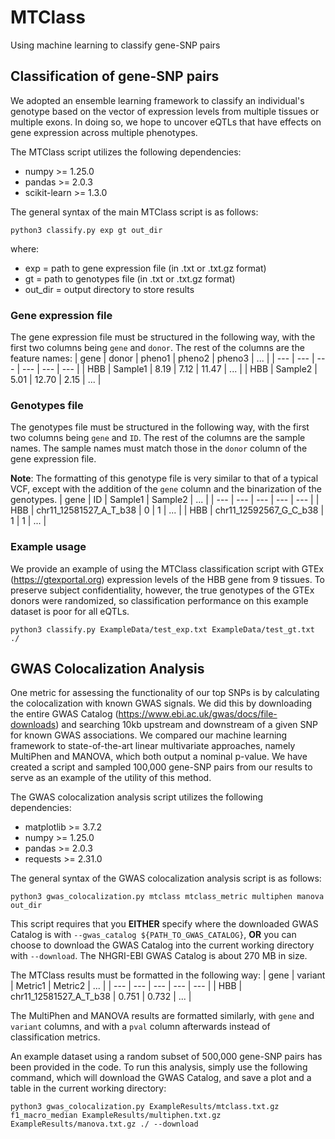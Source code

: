 # MTClass
Using machine learning to classify gene-SNP pairs

## Classification of gene-SNP pairs
We adopted an ensemble learning framework to classify an individual's genotype based on the vector of expression levels from multiple tissues or multiple exons. In doing so, we hope to uncover eQTLs that have effects on gene expression across multiple phenotypes.

The MTClass script utilizes the following dependencies:
* numpy >= 1.25.0
* pandas >= 2.0.3
* scikit-learn >= 1.3.0

The general syntax of the main MTClass script is as follows:
```
python3 classify.py exp gt out_dir
```
where:
  * exp = path to gene expression file (in .txt or .txt.gz format)
  * gt = path to genotypes file (in .txt or .txt.gz format)
  * out_dir = output directory to store results

### Gene expression file
The gene expression file must be structured in the following way, with the first two columns being ```gene``` and ```donor```. The rest of the columns are the feature names:
| gene | donor | pheno1 | pheno2 | pheno3 | ... |
| --- | --- | --- | --- | --- | --- |
| HBB | Sample1 | 8.19 | 7.12 | 11.47 | ... |
| HBB | Sample2 | 5.01 | 12.70 | 2.15 | ... |

### Genotypes file
The genotypes file must be structured in the following way, with the first two columns being ```gene``` and ```ID```. The rest of the columns are the sample names. The sample names must match those in the ```donor``` column of the gene expression file.

**Note**: The formatting of this genotype file is very similar to that of a typical VCF, except with the addition of the ```gene``` column and the binarization of the genotypes.
| gene | ID | Sample1 | Sample2 | ... |
| --- | --- | --- | --- | --- |
| HBB | chr11_12581527_A_T_b38 | 0 | 1 | ... |
| HBB | chr11_12592567_G_C_b38 | 1 | 1 | ... |

### Example usage
We provide an example of using the MTClass classification script with GTEx (https://gtexportal.org) expression levels of the HBB gene from 9 tissues. To preserve subject confidentiality, however, the true genotypes of the GTEx donors were randomized, so classification performance on this example dataset is poor for all eQTLs.
``` 
python3 classify.py ExampleData/test_exp.txt ExampleData/test_gt.txt ./
```

## GWAS Colocalization Analysis
One metric for assessing the functionality of our top SNPs is by calculating the colocalization with known GWAS signals. We did this by downloading the entire GWAS Catalog (https://www.ebi.ac.uk/gwas/docs/file-downloads) and searching 10kb upstream and downstream of a given SNP for known GWAS associations. We compared our machine learning framework to state-of-the-art linear multivariate approaches, namely MultiPhen and MANOVA, which both output a nominal p-value. We have created a script and sampled 100,000 gene-SNP pairs from our results to serve as an example of the utility of this method.

The GWAS colocalization analysis script utilizes the following dependencies:
* matplotlib >= 3.7.2
* numpy >= 1.25.0
* pandas >= 2.0.3
* requests >= 2.31.0

The general syntax of the GWAS colocalization analysis script is as follows:
```
python3 gwas_colocalization.py mtclass mtclass_metric multiphen manova out_dir
```

This script requires that you __EITHER__ specify where the downloaded GWAS Catalog is with ```--gwas_catalog ${PATH_TO_GWAS_CATALOG}```, __OR__ you can choose to download the GWAS Catalog into the current working directory with ```--download```. The NHGRI-EBI GWAS Catalog is about 270 MB in size.

The MTClass results must be formatted in the following way:
| gene | variant | Metric1 | Metric2 | ... |
| --- | --- | --- | --- | --- |
| HBB | chr11_12581527_A_T_b38 | 0.751 | 0.732 | ... |

The MultiPhen and MANOVA results are formatted similarly, with ```gene``` and ```variant``` columns, and with a ```pval``` column afterwards instead of classification metrics.

An example dataset using a random subset of 500,000 gene-SNP pairs has been provided in the code. To run this analysis, simply use the following command, which will download the GWAS Catalog, and save a plot and a table in the current working directory:
```
python3 gwas_colocalization.py ExampleResults/mtclass.txt.gz f1_macro_median ExampleResults/multiphen.txt.gz ExampleResults/manova.txt.gz ./ --download
```
